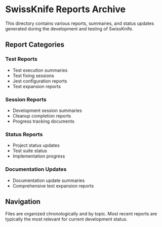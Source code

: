 # SwissKnife Reports Archive

This directory contains various reports, summaries, and status updates generated during the development and testing of SwissKnife.

## Report Categories

### Test Reports
- Test execution summaries
- Test fixing sessions
- Jest configuration reports
- Test expansion reports

### Session Reports
- Development session summaries
- Cleanup completion reports
- Progress tracking documents

### Status Reports
- Project status updates
- Test suite status
- Implementation progress

### Documentation Updates
- Documentation update summaries
- Comprehensive test expansion reports

## Navigation

Files are organized chronologically and by topic. Most recent reports are typically the most relevant for current development status.
